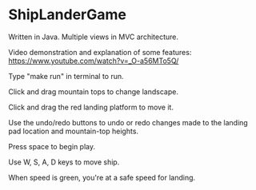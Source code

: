 # ShipLanderGame
Written in Java.
Multiple views in MVC architecture.

Video demonstration and explanation of some features: https://www.youtube.com/watch?v=_O-a56MTo5Q/

Type "make run" in terminal to run.

Click and drag mountain tops to change landscape.

Click and drag the red landing platform to move it.

Use the undo/redo buttons to undo or redo changes made to the landing pad location and mountain-top heights.

Press space to begin play.

Use W, S, A, D keys to move ship.

When speed is green, you're at a safe speed for landing.
